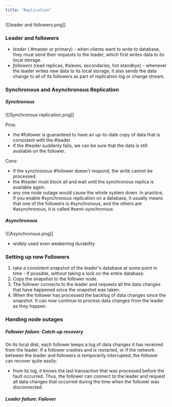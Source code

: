 ```yaml
---
title: "Replication"
---
```


![[leader and followers.png]]

### Leader and followers
- _leader_ ( #master or primary) - when clients want to write to database, they must send their requests to the leader, which first writes data to its local storage.
- _followers_ (read replicas, #slaves, secondaries, hot standbys) - whenever the leader writes new data to its local storage, it also sends the data change to all of its followers as part of replication log or change stream.

### Synchronous and Asynchronous Replication
##### Synchronous
![[Synchronous replication.png]]

Pros:
- the #follower is guaranteed to have an up-to-date copy of data that is consistent with the #leader
- if the #leader suddenly fails, we can be sure that the data is still available on the follower.

Cons:
- if the synchronous #follower doesn't respond, the write cannot be processed.
- the #leader must block all and wait until the synchronous replica is available again.
- any one node outage would cause the whole system down. In practice, if you enable #synchronous replication on a database, it usually means that one of the followers is #synchronous, and the others are #asynchronous, it is called #semi-synchronous

##### Asynchronous
![[Asynchronous.png]]
- widely used even weakening durability

### Setting up new Followers
1. take a consistent snapshot of the leader's database at some point in time - if possible, without taking a lock on the entire database.
2. Copy the snapshot to the follower node.
3. The follower connects to the leader and requests all the data changes that have happened since the snapshot was taken.
4. When the follower has processed the backlog of data changes since the snapshot. It can now continue to process data changes from the leader as they happen.

### Handing node outages
##### Follower failure: Catch-up recovery
On its local disk, each follower keeps a log of data changes it has received from the leader. If a follower crashes and is restarted, or if the network between the leader and followers is temporarily interrupted, the follower can recover quite easily:
- from its log, it knows the last transaction that was processed before the fault occurred. Thus, the follower can connect to the leader and request all data changes that occurred during the time when the follower was disconnected.
##### Leader failure: Failover
